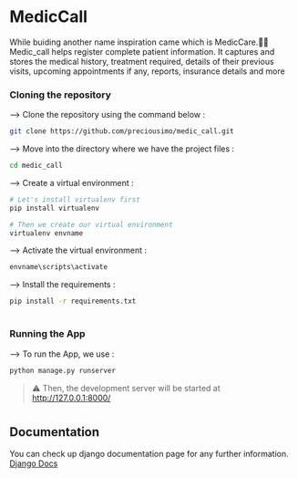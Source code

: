 # MedicCall
While buiding another name inspiration came which is MedicCare.🙂🙃
Medic_call helps register complete patient information. It captures and stores the medical history, treatment required, details of their previous visits, upcoming appointments if any, reports, insurance details and more

### Cloning the repository

--> Clone the repository using the command below :
```bash
git clone https://github.com/preciousimo/medic_call.git

```

--> Move into the directory where we have the project files : 
```bash
cd medic_call

```

--> Create a virtual environment :
```bash
# Let's install virtualenv first
pip install virtualenv

# Then we create our virtual environment
virtualenv envname

```

--> Activate the virtual environment :
```bash
envname\scripts\activate

```

--> Install the requirements :
```bash
pip install -r requirements.txt

```

#

### Running the App

--> To run the App, we use :
```bash
python manage.py runserver

```

> ⚠ Then, the development server will be started at http://127.0.0.1:8000/

#

## Documentation
You can check up django documentation page for any further information.
[Django Docs](https://docs.djangoproject.com/en/4.0/)
